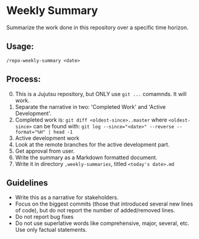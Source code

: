# Weekly Summary

Summarize the work done in this repository over a specific time horizon.

## Usage:
`/repo-weekly-summary <date>`

## Process:
0. This is a Jujutsu repository, but ONLY use `git ...` comamnds. It will work.
2. Separate the narrative in two: 'Completed Work' and 'Active Development'.
3. Completed work is:
      `git diff <oldest-since>..master`
   where `<oldest-since>` can be found with:
      `git log --since="<date>" --reverse --format="%H" | head -1`
4. Active development work
4. Look at the remote branches for the active development part.
5. Get approval from user.
6. Write the summary as a Markdown formatted document.
7. Write it in directory `,weekly-summaries`, titled `<today's date>.md`

## Guidelines
- Write this as a narrative for stakeholders.
- Focus on the biggest commits (those that introduced several new lines of
  code), but do not report the number of added/removed lines.
- Do not report bug fixes
- Do not use superlative words like comprehensive, major, several, etc. Use
  only factual statements.
